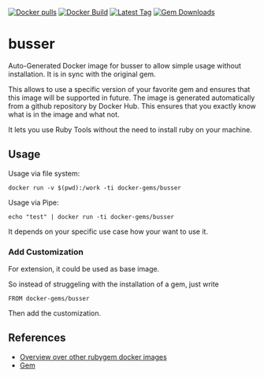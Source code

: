 [![Docker pulls](https://img.shields.io/docker/pulls/rubygem/busser.svg)](https://hub.docker.com/r/rubygem/busser/)
[![Docker Build](https://img.shields.io/docker/automated/rubygem/busser.svg)](https://hub.docker.com/r/rubygem/busser/)
[![Latest Tag](https://img.shields.io/github/tag/docker-rubygem/busser.svg)](https://hub.docker.com/r/rubygem/busser/)
[![Gem Downloads](https://img.shields.io/gem/dt/busser.svg)](https://rubygems.org/gems/busser/)
# busser

Auto-Generated Docker image for busser to allow simple usage without installation.
It is in sync with the original gem.

This allows to use a specific version of your favorite gem and ensures that this image will be supported in future.
The image is generated automatically from a github repository by Docker Hub.
This ensures that you exactly know what is in the image and what not.

It lets you use Ruby Tools without the need to install ruby on your machine.

## Usage

Usage via file system:

`docker run -v $(pwd):/work -ti docker-gems/busser`

Usage via Pipe:

`echo "test" | docker run -ti docker-gems/busser`

It depends on your specific use case how your want to use it.

### Add Customization

For extension, it could be used as base image.

So instead of struggeling with the installation of a gem, just write

`FROM docker-gems/busser`

Then add the customization.

## References

 - [Overview over other rubygem docker images](https://github.com/thinkbot/docker-rubygem)
 - [Gem](https://rubygems.org/gems/busser/)
